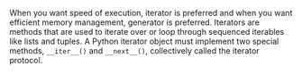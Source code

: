 
When you want speed of execution, iterator is preferred and when you want efficient memory management, generator is preferred. Iterators are methods that are used to
iterate over or loop through sequenced iterables like lists and tuples. A Python iterator object must implement two special methods, `__iter__()` and `__next__()`, 
collectively called the iterator protocol.
